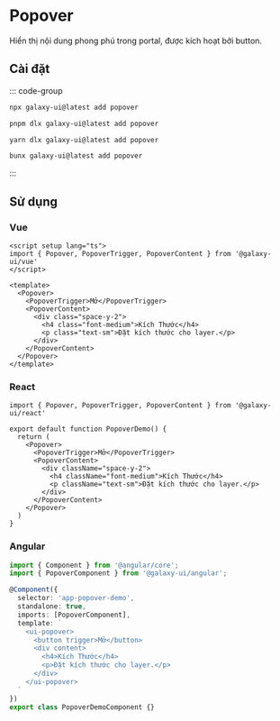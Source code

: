 # Popover

Hiển thị nội dung phong phú trong portal, được kích hoạt bởi button.

<ComponentPreview name="PopoverDemo">
  <template #preview>
    <DemoContainer>
      <PopoverDemo />
    </DemoContainer>
  </template>
  <template #code>

::: code-group

```vue [Vue]
<script setup lang="ts">
import { Popover, PopoverTrigger, PopoverContent } from '@/components/ui/popover'
</script>

<template>
  <Popover>
    <PopoverTrigger>Open</PopoverTrigger>
    <PopoverContent>
      <div class="space-y-2">
        <h4 class="font-medium">Dimensions</h4>
        <p class="text-sm">Set the dimensions for the layer.</p>
      </div>
    </PopoverContent>
  </Popover>
</template>
```

```tsx [React]
import { Popover, PopoverTrigger, PopoverContent } from "@/components/ui/popover"

export default function App() {
  return (
    <Popover>
      <PopoverTrigger>Open</PopoverTrigger>
      <PopoverContent>
        <div className="space-y-2">
          <h4 className="font-medium">Dimensions</h4>
          <p className="text-sm">Set the dimensions for the layer.</p>
        </div>
      </PopoverContent>
    </Popover>
  )
}
```

```typescript [Angular]
import { Component } from '@angular/core';
import { PopoverComponent } from '@/components/ui/popover';

@Component({
  selector: 'app-root',
  standalone: true,
  imports: [PopoverComponent],
  template: `
    <ui-popover>
      <button trigger>Open</button>
      <div content>
        <h4>Dimensions</h4>
        <p>Set the dimensions for the layer.</p>
      </div>
    </ui-popover>
  `
})
export class AppComponent {}
```

:::

  </template>
</ComponentPreview>

## Cài đặt

::: code-group

```bash [npm]
npx galaxy-ui@latest add popover
```

```bash [pnpm]
pnpm dlx galaxy-ui@latest add popover
```

```bash [yarn]
yarn dlx galaxy-ui@latest add popover
```

```bash [bun]
bunx galaxy-ui@latest add popover
```

:::

## Sử dụng

### Vue

```vue
<script setup lang="ts">
import { Popover, PopoverTrigger, PopoverContent } from '@galaxy-ui/vue'
</script>

<template>
  <Popover>
    <PopoverTrigger>Mở</PopoverTrigger>
    <PopoverContent>
      <div class="space-y-2">
        <h4 class="font-medium">Kích Thước</h4>
        <p class="text-sm">Đặt kích thước cho layer.</p>
      </div>
    </PopoverContent>
  </Popover>
</template>
```

### React

```tsx
import { Popover, PopoverTrigger, PopoverContent } from '@galaxy-ui/react'

export default function PopoverDemo() {
  return (
    <Popover>
      <PopoverTrigger>Mở</PopoverTrigger>
      <PopoverContent>
        <div className="space-y-2">
          <h4 className="font-medium">Kích Thước</h4>
          <p className="text-sm">Đặt kích thước cho layer.</p>
        </div>
      </PopoverContent>
    </Popover>
  )
}
```

### Angular

```typescript
import { Component } from '@angular/core';
import { PopoverComponent } from '@galaxy-ui/angular';

@Component({
  selector: 'app-popover-demo',
  standalone: true,
  imports: [PopoverComponent],
  template: `
    <ui-popover>
      <button trigger>Mở</button>
      <div content>
        <h4>Kích Thước</h4>
        <p>Đặt kích thước cho layer.</p>
      </div>
    </ui-popover>
  `
})
export class PopoverDemoComponent {}
```
